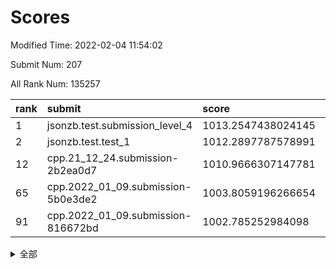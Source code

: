 # Scores

Modified Time: 2022-02-04 11:54:02

Submit Num: 207

All Rank Num: 135257

| rank |               submit               |       score        |       sigma        | pk_num |
| :--- | :--------------------------------- | :----------------- | :----------------- | :----- |
| 1    | jsonzb.test.submission_level_4     | 1013.2547438024145 | 0.7807717039661818 | 2612   |
| 2    | jsonzb.test.test_1                 | 1012.2897787578991 | 0.7920299803170935 | 2611   |
| 12   | cpp.21_12_24.submission-2b2ea0d7   | 1010.9666307147781 | 0.7970822643153749 | 2615   |
| 65   | cpp.2022_01_09.submission-5b0e3de2 | 1003.8059196266654 | 0.7137377233286415 | 2616   |
| 91   | cpp.2022_01_09.submission-816672bd | 1002.785252984098  | 0.7049451324763738 | 2611   |


<details>
<summary>全部</summary>

| rank |                 submit                 |       score        |       sigma        | pk_num |
| :--- | :------------------------------------- | :----------------- | :----------------- | :----- |
| 1    | jsonzb.test.submission_level_4         | 1013.2547438024145 | 0.7807717039661818 | 2612   |
| 2    | jsonzb.test.test_1                     | 1012.2897787578991 | 0.7920299803170935 | 2611   |
| 3    | gobigger.level_3.submission_level_3_16 | 1011.9212347123416 | 0.7994962239894435 | 2618   |
| 4    | gobigger.level_3.submission_level_3_37 | 1011.6093253249023 | 0.7931295139476937 | 2614   |
| 5    | gobigger.level_3.submission_level_3_15 | 1011.5105468835962 | 0.7911932442107296 | 2612   |
| 6    | gobigger.level_3.submission_level_3_48 | 1011.4814469261172 | 0.7651641372523964 | 2609   |
| 7    | gobigger.level_3.submission_level_3_8  | 1011.2230665336338 | 0.7870170798139907 | 2613   |
| 8    | gobigger.level_3.submission_level_3_21 | 1011.1990410026697 | 0.7532289050658705 | 2614   |
| 9    | gobigger.level_3.submission_level_3_46 | 1011.1176774690005 | 0.7633484432790237 | 2619   |
| 10   | gobigger.level_3.submission_level_3_19 | 1011.0356565722711 | 0.7784471821189118 | 2614   |
| 11   | gobigger.level_3.submission_level_3_23 | 1011.0222446981015 | 0.7714540651173245 | 2618   |
| 12   | cpp.21_12_24.submission-2b2ea0d7       | 1010.9666307147781 | 0.7970822643153749 | 2615   |
| 13   | gobigger.level_3.submission_level_3_14 | 1010.9642224824714 | 0.7891943440436825 | 2618   |
| 14   | gobigger.level_3.submission_level_3_42 | 1010.9465934995166 | 0.7463261978553452 | 2611   |
| 15   | gobigger.level_3.submission_level_3_3  | 1010.8928862198179 | 0.7657371752084638 | 2612   |
| 16   | gobigger.level_3.submission_level_3_1  | 1010.842588137319  | 0.7763983523239515 | 2612   |
| 17   | gobigger.level_3.submission_level_3_9  | 1010.7927449817681 | 0.7455114015955862 | 2616   |
| 18   | gobigger.level_3.submission_level_3_38 | 1010.7485268751888 | 0.7931993513276654 | 2614   |
| 19   | gobigger.level_3.submission_level_3_26 | 1010.666215823506  | 0.764427110147012  | 2610   |
| 20   | gobigger.level_3.submission_level_3_32 | 1010.5805360568135 | 0.7738150487654352 | 2614   |
| 21   | gobigger.level_3.submission_level_3_41 | 1010.5696826760484 | 0.7527807559638031 | 2620   |
| 22   | gobigger.level_3.submission_level_3_0  | 1010.5580329467205 | 0.7667205015381487 | 2613   |
| 23   | gobigger.level_3.submission_level_3_49 | 1010.1626127075282 | 0.7651386783257901 | 2610   |
| 24   | gobigger.level_3.submission_level_3_31 | 1010.1517014403759 | 0.7646269870590257 | 2614   |
| 25   | gobigger.level_3.submission_level_3_17 | 1010.1293906437637 | 0.7631426541471155 | 2614   |
| 26   | gobigger.level_3.submission_level_3_34 | 1010.1017068813077 | 0.7817884250131578 | 2609   |
| 27   | gobigger.level_3.submission_level_3_25 | 1010.0854988051432 | 0.7595273365376093 | 2613   |
| 28   | gobigger.level_3.submission_level_3_18 | 1009.949405902986  | 0.7598258263380335 | 2613   |
| 29   | gobigger.level_3.submission_level_3_35 | 1009.9459491816027 | 0.758627346342257  | 2612   |
| 30   | gobigger.level_3.submission_level_3_4  | 1009.8956582023735 | 0.7620896038298736 | 2609   |
| 31   | gobigger.level_3.submission_level_3_7  | 1009.8238306170557 | 0.7693168822412578 | 2616   |
| 32   | gobigger.level_3.submission_level_3_47 | 1009.7313733429528 | 0.7442831704357654 | 2611   |
| 33   | gobigger.level_3.submission_level_3_12 | 1009.6546486529754 | 0.7410342908322942 | 2615   |
| 34   | gobigger.level_3.submission_level_3_36 | 1009.5312549797574 | 0.766219294083403  | 2613   |
| 35   | gobigger.level_3.submission_level_3_45 | 1009.49054317027   | 0.7439028669240231 | 2618   |
| 36   | gobigger.level_3.submission_level_3_5  | 1009.4900368520231 | 0.747769215029953  | 2611   |
| 37   | gobigger.level_3.submission_level_3_11 | 1009.4453027607296 | 0.7546065155547943 | 2611   |
| 38   | gobigger.level_3.submission_level_3_30 | 1009.4379926118535 | 0.7595619999586359 | 2614   |
| 39   | gobigger.level_3.submission_level_3_40 | 1009.387562164729  | 0.753262526908687  | 2615   |
| 40   | gobigger.level_3.submission_level_3_29 | 1009.3470632354072 | 0.7681516678430391 | 2615   |
| 41   | gobigger.level_3.submission_level_3_13 | 1009.2920332062079 | 0.7398179013925924 | 2613   |
| 42   | gobigger.level_3.submission_level_3_10 | 1009.2900347958144 | 0.7826450740646752 | 2619   |
| 43   | gobigger.level_3.submission_level_3_6  | 1009.286630221208  | 0.7708077049109887 | 2615   |
| 44   | gobigger.level_3.submission_level_3_39 | 1009.1810955273917 | 0.7535193574161895 | 2612   |
| 45   | gobigger.level_3.submission_level_3_27 | 1009.0936200449497 | 0.7595581987232999 | 2611   |
| 46   | gobigger.level_3.submission_level_3_20 | 1009.0095107656463 | 0.7655613517546697 | 2605   |
| 47   | gobigger.level_3.submission_level_3_44 | 1008.9330960703381 | 0.7618787416584857 | 2612   |
| 48   | gobigger.level_3.submission_level_3_2  | 1008.9198942764626 | 0.7473071505301163 | 2608   |
| 49   | gobigger.level_3.submission_level_3_43 | 1008.8863645670094 | 0.7196122637267558 | 2611   |
| 50   | gobigger.level_3.submission_level_3_28 | 1008.7082934026333 | 0.7373789429016502 | 2613   |
| 51   | gobigger.level_3.submission_level_3_22 | 1008.4849021491499 | 0.7463632328240651 | 2616   |
| 52   | gobigger.level_3.submission_level_3_24 | 1008.4049549183429 | 0.744729096410965  | 2614   |
| 53   | gobigger.level_3.submission_level_3_33 | 1008.3100434739998 | 0.741500839414189  | 2610   |
| 54   | gobigger.level_1.submission_level_1_18 | 1005.0561930959602 | 0.7393832833424749 | 2615   |
| 55   | gobigger.level_1.submission_level_1_27 | 1004.525648538587  | 0.7213912496598432 | 2617   |
| 56   | gobigger.level_1.submission_level_1_5  | 1004.3448910598376 | 0.731608595110915  | 2616   |
| 57   | gobigger.level_1.submission_level_1_15 | 1004.2375871892295 | 0.7259730836406723 | 2618   |
| 58   | gobigger.level_1.submission_level_1_42 | 1004.1603597631965 | 0.7355571707802419 | 2619   |
| 59   | gobigger.level_1.submission_level_1_43 | 1004.0959557144485 | 0.718853142626824  | 2616   |
| 60   | gobigger.level_1.submission_level_1_45 | 1004.0105241973265 | 0.7099052524723064 | 2614   |
| 61   | gobigger.level_1.submission_level_1_12 | 1004.0049086732533 | 0.7174135661757605 | 2613   |
| 62   | gobigger.level_1.submission_level_1_32 | 1003.9748951982089 | 0.7102491345381509 | 2615   |
| 63   | gobigger.level_1.submission_level_1_31 | 1003.939185709206  | 0.7086001533174018 | 2616   |
| 64   | gobigger.level_1.submission_level_1_11 | 1003.8540868602781 | 0.7245228665562105 | 2616   |
| 65   | cpp.2022_01_09.submission-5b0e3de2     | 1003.8059196266654 | 0.7137377233286415 | 2616   |
| 66   | gobigger.level_1.submission_level_1_35 | 1003.7309469692631 | 0.716784866925044  | 2612   |
| 67   | gobigger.level_1.submission_level_1_36 | 1003.7240738503579 | 0.7222885042548222 | 2613   |
| 68   | gobigger.level_1.submission_level_1_14 | 1003.7193089524387 | 0.7147948411689727 | 2617   |
| 69   | gobigger.level_1.submission_level_1_40 | 1003.6981142844577 | 0.7187127886333426 | 2613   |
| 70   | gobigger.level_1.submission_level_1_21 | 1003.6613431508276 | 0.7034399309203766 | 2614   |
| 71   | gobigger.level_1.submission_level_1_23 | 1003.6221882850839 | 0.7186261653648446 | 2614   |
| 72   | gobigger.level_1.submission_level_1_38 | 1003.6081348130624 | 0.7138910794743487 | 2621   |
| 73   | gobigger.level_1.submission_level_1_9  | 1003.6034796200682 | 0.7316381291396533 | 2612   |
| 74   | gobigger.level_1.submission_level_1_48 | 1003.5697017600846 | 0.7129648984974635 | 2615   |
| 75   | gobigger.level_1.submission_level_1_22 | 1003.5365341099053 | 0.7219537052344689 | 2613   |
| 76   | gobigger.level_1.submission_level_1_49 | 1003.5212703032164 | 0.7112574770350537 | 2608   |
| 77   | gobigger.level_1.submission_level_1_7  | 1003.5135487719696 | 0.7026280828552639 | 2613   |
| 78   | gobigger.level_1.submission_level_1_2  | 1003.4376124568911 | 0.7119648664347087 | 2612   |
| 79   | gobigger.level_1.submission_level_1_4  | 1003.39562761228   | 0.716166714870552  | 2610   |
| 80   | gobigger.level_1.submission_level_1_6  | 1003.3674763647965 | 0.7251794628955535 | 2617   |
| 81   | gobigger.level_1.submission_level_1_3  | 1003.3664159899681 | 0.7194663235807258 | 2617   |
| 82   | gobigger.level_1.submission_level_1_1  | 1003.3505124125658 | 0.7159627666334896 | 2611   |
| 83   | gobigger.level_1.submission_level_1_16 | 1003.337148130746  | 0.7075889267573848 | 2613   |
| 84   | gobigger.level_1.submission_level_1_19 | 1003.2217648003865 | 0.7093877802288523 | 2610   |
| 85   | gobigger.level_1.submission_level_1_20 | 1003.0682406376134 | 0.7114804293586329 | 2612   |
| 86   | gobigger.level_1.submission_level_1_25 | 1002.9741337221462 | 0.7219533055177333 | 2618   |
| 87   | gobigger.level_1.submission_level_1_34 | 1002.911083445003  | 0.7072406575710458 | 2614   |
| 88   | gobigger.level_1.submission_level_1_26 | 1002.8748176007284 | 0.7126313801162025 | 2611   |
| 89   | gobigger.level_1.submission_level_1_24 | 1002.8632840433554 | 0.7197005914501207 | 2610   |
| 90   | gobigger.level_1.submission_level_1_44 | 1002.8185066931975 | 0.6984549082658008 | 2613   |
| 91   | cpp.2022_01_09.submission-816672bd     | 1002.785252984098  | 0.7049451324763738 | 2611   |
| 92   | gobigger.level_1.submission_level_1_8  | 1002.7339587637683 | 0.7115477591190875 | 2610   |
| 93   | gobigger.level_1.submission_level_1_17 | 1002.6123415041471 | 0.7210268916115943 | 2611   |
| 94   | gobigger.level_1.submission_level_1_37 | 1002.4884961798394 | 0.7145138795449438 | 2616   |
| 95   | gobigger.level_1.submission_level_1_39 | 1002.4263461322016 | 0.7146062492845446 | 2611   |
| 96   | gobigger.level_1.submission_level_1_0  | 1002.2747653710848 | 0.7206600510110649 | 2621   |
| 97   | gobigger.level_1.submission_level_1_10 | 1002.0822350791268 | 0.715815989289208  | 2614   |
| 98   | gobigger.level_1.submission_level_1_47 | 1002.0118942385449 | 0.7149899436829571 | 2614   |
| 99   | gobigger.level_1.submission_level_1_30 | 1001.8656052398819 | 0.7224800309957502 | 2610   |
| 100  | gobigger.level_1.submission_level_1_33 | 1001.7829046480418 | 0.713099534422525  | 2618   |
| 101  | gobigger.level_1.submission_level_1_29 | 1001.6278065456756 | 0.7101511182851654 | 2614   |
| 102  | gobigger.level_1.submission_level_1_28 | 1001.621661187706  | 0.7090210971706428 | 2611   |
| 103  | gobigger.level_1.submission_level_1_41 | 1001.4990411773949 | 0.7108861489333685 | 2617   |
| 104  | gobigger.level_1.submission_level_1_46 | 1001.2468197560546 | 0.7125477721536169 | 2615   |
| 105  | gobigger.level_1.submission_level_1_13 | 1000.5761890546756 | 0.7052440228868776 | 2611   |
| 106  | gobigger.random.submission_random_47   | 997.6056888887969  | 0.6948986511729159 | 2615   |
| 107  | gobigger.random.submission_random_10   | 997.3816213352934  | 0.7024533685753395 | 2614   |
| 108  | gobigger.random.submission_random_44   | 997.3414308423114  | 0.7096189792919965 | 2615   |
| 109  | gobigger.random.submission_random_11   | 996.9372346118643  | 0.7032470241277227 | 2616   |
| 110  | gobigger.random.submission_random_3    | 996.7322563116941  | 0.7077207002876805 | 2613   |
| 111  | gobigger.random.submission_random_29   | 996.7129996367872  | 0.7060568658935767 | 2611   |
| 112  | gobigger.random.submission_random_7    | 996.6856582216901  | 0.6979498625171948 | 2618   |
| 113  | gobigger.random.submission_random_49   | 996.6434735958183  | 0.7149327292912954 | 2612   |
| 114  | gobigger.random.submission_random_15   | 996.6421455275712  | 0.7151045857054674 | 2612   |
| 115  | gobigger.random.submission_random_1    | 996.6242406343787  | 0.7093830873990459 | 2614   |
| 116  | gobigger.random.submission_random_36   | 996.6211876946564  | 0.7147087365387631 | 2614   |
| 117  | gobigger.random.submission_random_22   | 996.4951676360959  | 0.7001672781878711 | 2609   |
| 118  | gobigger.random.submission_random_23   | 996.4939206451006  | 0.719350946390897  | 2614   |
| 119  | gobigger.random.submission_random_40   | 996.482202129413   | 0.7011956452493361 | 2616   |
| 120  | gobigger.random.submission_random_32   | 996.451812830658   | 0.7027448705409276 | 2616   |
| 121  | gobigger.random.submission_random_28   | 996.38482714472    | 0.7229542581271841 | 2608   |
| 122  | gobigger.random.submission_random_13   | 996.3203059172471  | 0.7123876128472696 | 2608   |
| 123  | gobigger.random.submission_random_19   | 996.3076588062501  | 0.7168629430428148 | 2614   |
| 124  | gobigger.random.submission_random_18   | 996.2740303208396  | 0.7132476399424813 | 2612   |
| 125  | gobigger.random.submission_random_16   | 996.2381833040808  | 0.710151371451251  | 2618   |
| 126  | gobigger.random.submission_random_21   | 996.2207444031343  | 0.705021739758826  | 2618   |
| 127  | gobigger.random.submission_random_0    | 996.208108611002   | 0.7112648680780492 | 2616   |
| 128  | gobigger.random.submission_random_2    | 996.1800428682417  | 0.7046790955096291 | 2617   |
| 129  | gobigger.random.submission_random_8    | 996.1719764567396  | 0.7041413436471835 | 2619   |
| 130  | gobigger.random.submission_random_37   | 996.0733261084631  | 0.7241984640419606 | 2615   |
| 131  | gobigger.random.submission_random_35   | 996.0065224713859  | 0.7146927978896397 | 2612   |
| 132  | gobigger.random.submission_random_38   | 995.989968100629   | 0.7140457606029377 | 2618   |
| 133  | gobigger.random.submission_random_43   | 995.9261465609243  | 0.7120281333840186 | 2611   |
| 134  | gobigger.random.submission_random_48   | 995.8722389531926  | 0.721406686528149  | 2613   |
| 135  | gobigger.random.submission_random_6    | 995.6907694121597  | 0.7024500435939178 | 2616   |
| 136  | gobigger.random.submission_random_30   | 995.6664123555909  | 0.7313773070259322 | 2615   |
| 137  | gobigger.random.submission_random_41   | 995.5461907329137  | 0.702346150996324  | 2615   |
| 138  | gobigger.random.submission_random_25   | 995.4983023875923  | 0.7065513338711894 | 2611   |
| 139  | gobigger.random.submission_random_34   | 995.4831192181199  | 0.7013009744000545 | 2618   |
| 140  | gobigger.random.submission_random_46   | 995.3962507638378  | 0.7213004195383167 | 2615   |
| 141  | gobigger.random.submission_random_42   | 995.3741580845978  | 0.7189099256621616 | 2614   |
| 142  | gobigger.random.submission_random_27   | 995.3371014834761  | 0.7117254102214445 | 2614   |
| 143  | gobigger.random.submission_random_14   | 995.3349551072098  | 0.7121964800793074 | 2614   |
| 144  | gobigger.random.submission_random_4    | 995.3180195567987  | 0.7042413998827954 | 2611   |
| 145  | gobigger.random.submission_random_20   | 995.2365606137066  | 0.7050970463281474 | 2616   |
| 146  | gobigger.random.submission_random_45   | 995.1852503139237  | 0.7207612345093559 | 2612   |
| 147  | gobigger.random.submission_random_26   | 995.1738159860238  | 0.7181065939995835 | 2620   |
| 148  | gobigger.random.submission_random_17   | 995.164435826138   | 0.713630228282754  | 2613   |
| 149  | gobigger.random.submission_random_33   | 995.029622823913   | 0.7094954338855575 | 2617   |
| 150  | gobigger.random.submission_random_12   | 994.8651505444875  | 0.7086179195405337 | 2616   |
| 151  | gobigger.random.submission_random_9    | 994.7493023206688  | 0.7253682914296992 | 2616   |
| 152  | gobigger.random.submission_random_24   | 994.6855127055208  | 0.7248179042301339 | 2615   |
| 153  | gobigger.random.submission_random_39   | 994.6585453097482  | 0.7110079278159558 | 2613   |
| 154  | gobigger.random.submission_random_5    | 994.645574661951   | 0.7183546202499743 | 2613   |
| 155  | gobigger.random.submission_random_31   | 994.4457816770333  | 0.710120301179007  | 2614   |
| 156  | gobigger.level_2.submission_level_2_6  | 994.4364924119544  | 0.7140471525969967 | 2622   |
| 157  | gobigger.level_2.submission_level_2_28 | 994.1716487133823  | 0.7378638934790369 | 2617   |
| 158  | gobigger.level_2.submission_level_2_2  | 993.925808223872   | 0.7351604632125295 | 2619   |
| 159  | gobigger.level_2.submission_level_2_42 | 993.7273426527054  | 0.7461611651731948 | 2613   |
| 160  | gobigger.level_2.submission_level_2_14 | 993.6265975180025  | 0.7364036914962461 | 2614   |
| 161  | gobigger.level_2.submission_level_2_23 | 993.5243382488591  | 0.7502926848101735 | 2610   |
| 162  | gobigger.level_2.submission_level_2_13 | 993.4168714187243  | 0.7317565590283461 | 2610   |
| 163  | gobigger.level_2.submission_level_2_37 | 993.3326964851016  | 0.7209655389865027 | 2611   |
| 164  | gobigger.level_2.submission_level_2_47 | 993.2983866394603  | 0.7455077401485443 | 2614   |
| 165  | gobigger.level_2.submission_level_2_41 | 993.2476444691774  | 0.7396255608074882 | 2614   |
| 166  | gobigger.level_2.submission_level_2_7  | 993.2465986683619  | 0.7306639116220714 | 2612   |
| 167  | gobigger.level_2.submission_level_2_1  | 993.2458761508043  | 0.7355640589586199 | 2617   |
| 168  | gobigger.level_2.submission_level_2_9  | 993.1232366874871  | 0.7561552922937489 | 2611   |
| 169  | gobigger.level_2.submission_level_2_27 | 992.891801002971   | 0.7679721476356807 | 2610   |
| 170  | gobigger.level_2.submission_level_2_4  | 992.8663689863953  | 0.7304824197625042 | 2612   |
| 171  | gobigger.level_2.submission_level_2_46 | 992.6116673606674  | 0.7651925768580186 | 2616   |
| 172  | gobigger.level_2.submission_level_2_16 | 992.5498760081159  | 0.7334595302782374 | 2610   |
| 173  | gobigger.level_2.submission_level_2_17 | 992.5492848849631  | 0.7280141334143984 | 2614   |
| 174  | gobigger.level_2.submission_level_2_18 | 992.3141924922429  | 0.7318493764179224 | 2611   |
| 175  | gobigger.level_2.submission_level_2_21 | 992.2843436565353  | 0.7465084889864642 | 2613   |
| 176  | gobigger.level_2.submission_level_2_10 | 992.2838869279359  | 0.7493420713481224 | 2612   |
| 177  | gobigger.level_2.submission_level_2_40 | 992.1454211136738  | 0.7546814681859317 | 2613   |
| 178  | gobigger.level_2.submission_level_2_30 | 992.1247169467287  | 0.7259516336984753 | 2611   |
| 179  | gobigger.level_2.submission_level_2_29 | 992.1236729432138  | 0.7351536060337545 | 2615   |
| 180  | gobigger.level_2.submission_level_2_11 | 992.017006649638   | 0.7377311032258924 | 2616   |
| 181  | gobigger.level_2.submission_level_2_43 | 992.0136517156409  | 0.7514526294439884 | 2611   |
| 182  | gobigger.level_2.submission_level_2_33 | 992.0062672921242  | 0.749399719535202  | 2617   |
| 183  | gobigger.level_2.submission_level_2_25 | 991.8858997161366  | 0.7395371930294572 | 2615   |
| 184  | gobigger.level_2.submission_level_2_20 | 991.8017942661484  | 0.7485595255966409 | 2619   |
| 185  | gobigger.level_2.submission_level_2_35 | 991.7126057080222  | 0.7579528692179655 | 2609   |
| 186  | gobigger.level_2.submission_level_2_45 | 991.7101124853546  | 0.7452566234522561 | 2610   |
| 187  | gobigger.level_2.submission_level_2_39 | 991.6632877088024  | 0.7320620011410358 | 2613   |
| 188  | gobigger.level_2.submission_level_2_15 | 991.6281540157844  | 0.7459096410875007 | 2614   |
| 189  | gobigger.level_2.submission_level_2_32 | 991.5042641085521  | 0.7668911525915485 | 2613   |
| 190  | gobigger.level_2.submission_level_2_26 | 991.3807850893119  | 0.7585931366522128 | 2609   |
| 191  | gobigger.level_2.submission_level_2_49 | 991.3697817833246  | 0.7376433573228003 | 2612   |
| 192  | gobigger.level_2.submission_level_2_31 | 991.3471050411088  | 0.7608483162931036 | 2617   |
| 193  | gobigger.level_2.submission_level_2_24 | 991.3022118155358  | 0.7546252600019402 | 2615   |
| 194  | gobigger.level_2.submission_level_2_19 | 991.233087775259   | 0.7438900426510833 | 2618   |
| 195  | gobigger.level_2.submission_level_2_48 | 991.2174857920602  | 0.7395591087370781 | 2616   |
| 196  | gobigger.level_2.submission_level_2_8  | 991.2037044314449  | 0.7551561903726288 | 2611   |
| 197  | gobigger.level_2.submission_level_2_12 | 991.1815549417596  | 0.7417524945768654 | 2606   |
| 198  | gobigger.level_2.submission_level_2_3  | 991.1697685096666  | 0.7400269160870301 | 2608   |
| 199  | gobigger.level_2.submission_level_2_36 | 991.1264106002257  | 0.7500422201095649 | 2615   |
| 200  | gobigger.level_2.submission_level_2_34 | 990.9725491542656  | 0.7439056045402541 | 2612   |
| 201  | gobigger.level_2.submission_level_2_0  | 990.9712008272281  | 0.7624758887212082 | 2611   |
| 202  | gobigger.level_2.submission_level_2_38 | 990.8734223095995  | 0.7425822916605928 | 2618   |
| 203  | gobigger.level_2.submission_level_2_22 | 990.7118719234965  | 0.7631853040242227 | 2616   |
| 204  | gobigger.level_2.submission_level_2_5  | 990.5680918116271  | 0.7572502607105734 | 2610   |
| 205  | gobigger.level_2.submission_level_2_44 | 990.426725069685   | 0.755561487718993  | 2611   |
| 206  | gobigger.none.submission_none_1        | 977.1060901214385  | 1.4099837688892622 | 2613   |
| 207  | gobigger.none.submission_none_0        | 975.7417719529029  | 1.4386220010317152 | 2610   |

</details>